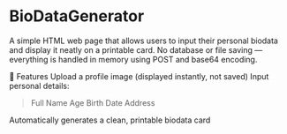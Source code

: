 # BioDataGenerator
A simple HTML web page that allows users to input their personal biodata and display it neatly on a printable card.
No database or file saving — everything is handled in memory using POST and base64 encoding.

🚀 Features
Upload a profile image (displayed instantly, not saved)
Input personal details:
  >Full Name
  >Age
  >Birth Date
  >Address

Automatically generates a clean, printable biodata card

